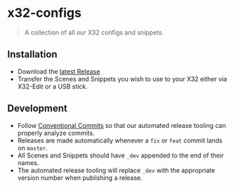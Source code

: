 # x32-configs
> A collection of all our X32 configs and snippets.

## Installation

- Download the [latest Release](https://github.com/GamesDoneQuick/x32-configs/releases)
- Transfer the Scenes and Snippets you wish to use to your X32 either via X32-Edit or a USB stick.

## Development

- Follow [Conventional Commits](https://www.conventionalcommits.org/en/v1.0.0/) so that our automated release tooling can properly analyze commits.
- Releases are made automatically whenever a `fix` or `feat` commit lands on `master`.
- All Scenes and Snippets should have `_dev` appended to the end of their names.
- The automated release tooling will replace `_dev` with the appropriate version number when publishing a release.
